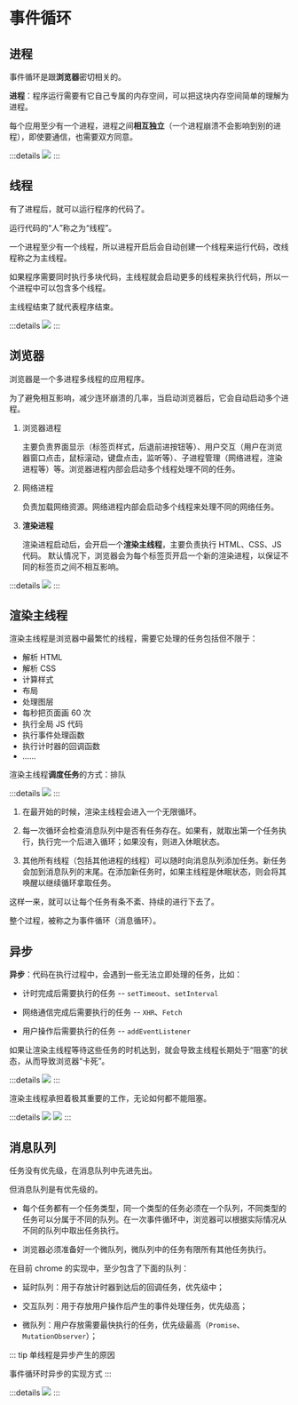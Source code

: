 # 事件循环

## 进程

事件循环是跟**浏览器**密切相关的。

**进程**：程序运行需要有它自己专属的内存空间，可以把这块内存空间简单的理解为进程。

每个应用至少有一个进程，进程之间**相互独立**（一个进程崩溃不会影响到别的进程），即使要通信，也需要双方同意。

:::details
![](/images/browser/EventLoop/01.png)
:::

## 线程

有了进程后，就可以运行程序的代码了。

运行代码的“人”称之为“线程”。

一个进程至少有一个线程，所以进程开启后会自动创建一个线程来运行代码，改线程称之为主线程。

如果程序需要同时执行多块代码，主线程就会启动更多的线程来执行代码，所以一个进程中可以包含多个线程。

主线程结束了就代表程序结束。

:::details
![](/images/browser/EventLoop/02.png)
:::

## 浏览器

浏览器是一个多进程多线程的应用程序。

为了避免相互影响，减少连环崩溃的几率，当启动浏览器后，它会自动启动多个进程。

1. 浏览器进程

   主要负责界面显示（标签页样式，后退前进按钮等）、用户交互（用户在浏览器窗口点击，鼠标滚动，键盘点击，监听等）、子进程管理（网络进程，渲染进程等）等。浏览器进程内部会启动多个线程处理不同的任务。

2. 网络进程

   负责加载网络资源。网络进程内部会启动多个线程来处理不同的网络任务。

3. **渲染进程**

   渲染进程启动后，会开启一个**渲染主线程**，主要负责执行 HTML、CSS、JS 代码。
   默认情况下，浏览器会为每个标签页开启一个新的渲染进程，以保证不同的标签页之间不相互影响。

:::details
![](/images/browser/EventLoop/03.png)
:::

## 渲染主线程

渲染主线程是浏览器中最繁忙的线程，需要它处理的任务包括但不限于：

- 解析 HTML
- 解析 CSS
- 计算样式
- 布局
- 处理图层
- 每秒把页面画 60 次
- 执行全局 JS 代码
- 执行事件处理函数
- 执行计时器的回调函数
- ......

渲染主线程**调度任务**的方式：排队

:::details
![](/images/browser/EventLoop/04.png)
:::

1. 在最开始的时候，渲染主线程会进入一个无限循环。

2. 每一次循环会检查消息队列中是否有任务存在。如果有，就取出第一个任务执行，执行完一个后进入循环；如果没有，则进入休眠状态。

3. 其他所有线程（包括其他进程的线程）可以随时向消息队列添加任务。新任务会加到消息队列的末尾。在添加新任务时，如果主线程是休眠状态，则会将其唤醒以继续循环拿取任务。

这样一来，就可以让每个任务有条不紊、持续的进行下去了。

整个过程，被称之为事件循环（消息循环）。

## 异步

**异步**：代码在执行过程中，会遇到一些无法立即处理的任务，比如：

- 计时完成后需要执行的任务 -- `setTimeout`、`setInterval`

- 网络通信完成后需要执行的任务 -- `XHR`、`Fetch`

- 用户操作后需要执行的任务 -- `addEventListener`

如果让渲染主线程等待这些任务的时机达到，就会导致主线程长期处于“阻塞”的状态，从而导致浏览器“卡死”。

:::details
![](/images/browser/EventLoop/05.png)
:::

渲染主线程承担着极其重要的工作，无论如何都不能阻塞。

:::details
![](/images/browser/EventLoop/06.png)
![](/images/browser/EventLoop/07.png)
:::

## 消息队列

任务没有优先级，在消息队列中先进先出。

但消息队列是有优先级的。

- 每个任务都有一个任务类型，同一个类型的任务必须在一个队列，不同类型的任务可以分属于不同的队列。在一次事件循环中，浏览器可以根据实际情况从不同的队列中取出任务执行。

- 浏览器必须准备好一个微队列，微队列中的任务有限所有其他任务执行。

在目前 chrome 的实现中，至少包含了下面的队列：

- 延时队列：用于存放计时器到达后的回调任务，优先级中；

- 交互队列：用于存放用户操作后产生的事件处理任务，优先级高；

- 微队列：用户存放需要最快执行的任务，优先级最高（`Promise`、`MutationObserver`）；

::: tip
单线程是异步产生的原因

事件循环时异步的实现方式
:::

:::details
![](/images/browser/EventLoop/08.png)
:::
